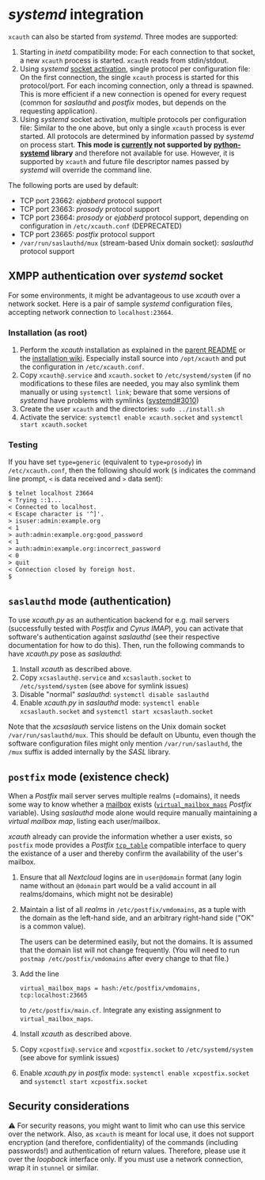 # *systemd* integration

`xcauth` can also be started from *systemd*. Three modes are supported:

1. Starting in *inetd* compatibility mode: For each connection to that socket, a new `xcauth` process is started. `xcauth` reads from stdin/stdout.
1. Using *systemd* [socket activation](http://0pointer.net/blog/projects/socket-activation.html), single protocol per configuration file: On the first connection, the single `xcauth` process is started for this protocol/port. For each incoming connection, only a thread is spawned. This is more efficient if a new connection is opened for every request (common for *saslauthd* and *postfix* modes, but depends on the requesting application).
1. Using *systemd* socket activation, multiple protocols per configuration file: Similar to the one above, but only a single `xcauth` process is ever started. All protocols are determined by information passed by *systemd* on process start. **This mode is [currently](https://github.com/systemd/python-systemd#60) not supported by [python-systemd](https://github.com/systemd/python-systemd) library** and therefore not available for use. However, it is supported by `xcauth` and future file descriptor names passed by *systemd* will override the command line.

The following ports are used by default:
- TCP port 23662: *ejabberd* protocol support
- TCP port 23663: *prosody* protocol support
- TCP port 23664: *prosody* or *ejabberd* protocol support, depending on configuration in `/etc/xcauth.conf` (DEPRECATED)
- TCP port 23665: *postfix* protocol support
- `/var/run/saslauthd/mux` (stream-based Unix domain socket): *saslauthd* protocol support

## XMPP authentication over *systemd* socket

For some environments, it might be advantageous to use *xcauth* over a network socket. Here is a pair of sample *systemd* configuration files, accepting network connection to `localhost:23664`.

### Installation (as root)

1. Perform the *xcauth* installation as explained in the [parent README](../README.md) or the [installation wiki](https://github.com/jsxc/xcauth/wiki). Especially install source into `/opt/xcauth` and put the configuration in `/etc/xcauth.conf`.
1. Copy `xcauth@.service` and `xcauth.socket` to `/etc/systemd/system` (if no modifications to these files are needed, you may also symlink them manually or using `systemctl link`; beware that some versions of *systemd* have problems with symlinks ([systemd#3010](https://github.com/systemd/systemd/issues/3010))
1. Create the user `xcauth` and the directories: `sudo ../install.sh`
1. Activate the service: `systemctl enable xcauth.socket` and `systemctl start xcauth.socket`

### Testing

If you have set `type=generic` (equivalent to `type=prosody`) in `/etc/xcauth.conf`, then the following should work (`$` indicates the command line prompt, `<` is data received and `>` data sent):

```
$ telnet localhost 23664
< Trying ::1...
< Connected to localhost.
< Escape character is '^]'.
> isuser:admin:example.org
< 1
> auth:admin:example.org:good_password
< 1
> auth:admin:example.org:incorrect_password
< 0
> quit
< Connection closed by foreign host.
$
```

## `saslauthd` mode (authentication)

To use *xcauth.py* as an authentication backend for e.g. mail servers
(successfully tested with *Postfix* and *Cyrus IMAP*), you can activate
that software's authentication against *saslauthd* (see their
respective documentation for how to do this). Then, run the following
commands to have *xcauth.py* pose as *saslauthd*:

1. Install *xcauth* as described above.
1. Copy `xcsaslauth@.service` and `xcsaslauth.socket` to `/etc/systemd/system` (see above for symlink issues)
1. Disable "normal" *saslauthd*: `systemctl disable saslauthd`
1. Enable *xcauth.py* in *saslauthd* mode: `systemctl enable xcsaslauth.socket` and `systemctl start xcsaslauth.socket`

Note that the *xcsaslauth* service listens on the Unix domain socket
`/var/run/saslauthd/mux`. This should be default on Ubuntu, even though
the software configuration files might only mention `/var/run/saslauthd`,
the `/mux` suffix is added internally by the *SASL* library.

## `postfix` mode (existence check)

When a *Postfix* mail server serves multiple realms (=domains), it
needs some way to know whether a
[mailbox](http://www.postfix.org/VIRTUAL_README.html#virtual_mailbox)
exists
([`virtual_mailbox_maps`](http://www.postfix.org/postconf.5.html#virtual_mailbox_maps)
*Postfix* variable). Using *saslauthd* mode alone would require
manually maintaining a *virtual mailbox map*, listing each user/mailbox.

*xcauth* already can provide the information whether a user exists, so
`postfix` mode provides a *Postfix*
[`tcp_table`](http://www.postfix.org/tcp_table.5.html) compatible interface
to query the existance of a user and thereby confirm the availability of the
user's mailbox.

1. Ensure that all *Nextcloud* logins are in `user@domain` format
   (any login name without an `@domain` part would be a valid account
   in all realms/domains, which might not be desirable)
1. Maintain a list of all *realms* in `/etc/postfix/vmdomains`, as a tuple
   with the domain as the left-hand side, and an arbitrary right-hand side
   ("OK" is a common value).

   The users can be determined easily, but not the domains. It is assumed
   that the domain list will not change frequently. (You will need to run
   `postmap /etc/postfix/vmdomains` after every change to that file.)
1. Add the line
   ```Postfix
   virtual_mailbox_maps = hash:/etc/postfix/vmdomains, tcp:localhost:23665
   ```
   to `/etc/postfix/main.cf`. Integrate any existing assignment to
   `virtual_mailbox_maps`.
1. Install *xcauth* as described above.
1. Copy `xcpostfix@.service` and `xcpostfix.socket` to `/etc/systemd/system` (see above for symlink issues)
1. Enable *xcauth.py* in *postfix* mode: `systemctl enable xcpostfix.socket` and `systemctl start xcpostfix.socket`

## Security considerations

:warning: For security reasons, you might want to limit who can use this service over the network. Also, as `xcauth` is meant for local use, it does not support encryption (and therefore, confidentiality) of the commands (including passwords!) and authentication of return values. Therefore, please use it over the *loopback* interface only. If you must use a network connection, wrap it in `stunnel` or similar.
